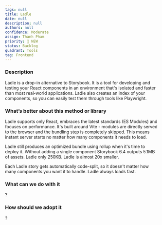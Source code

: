 ```yaml
---
tags: null
title: Ladle
date: null
description: null
authors: null
confidence: Moderate
assign: Thanh Pham
priority: 🌟 NEW
status: Backlog
quadrant: Tools
tag: Frontend
---
```


<!-- table_of_contents 9a1faf28-164b-4428-a249-bb72870c256a -->

### Description

Ladle is a drop-in alternative to Storybook. It is a tool for developing and testing your React components in an environment that's isolated and faster than most real-world applications. Ladle also creates an index of your components, so you can easily test them through tools like Playwright.

### What’s better about this method or library

Ladle supports only React, embraces the latest standards (ES Modules) and focuses on performance. It's built around Vite - modules are directly served to the browser and the bundling step is completely skipped. This means instant server starts no matter how many components it needs to load.

Ladle still produces an optimized bundle using rollup when it's time to deploy it. Without adding a single component Storybook 6.4 outputs 5.1MB of assets. Ladle only 250KB. Ladle is almost 20x smaller.

Each Ladle story gets automatically code-split, so it doesn't matter how many components you want it to handle. Ladle always loads fast.

### What can we do with it

?

### How should we adopt it

?

<!-- child_database dee6f5a5-53a4-49d2-aaf1-2f8625a362fe -->
